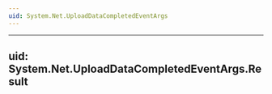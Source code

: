 ```yaml
---
uid: System.Net.UploadDataCompletedEventArgs
---
```


---
uid: System.Net.UploadDataCompletedEventArgs.Result
---
